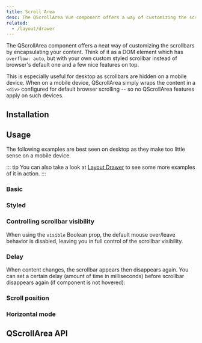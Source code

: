 ```yaml
---
title: Scroll Area
desc: The QScrollArea Vue component offers a way of customizing the scrollbars for all desktop browsers.
related:
  - /layout/drawer
---
```


The QScrollArea component offers a neat way of customizing the scrollbars by encapsulating your content. Think of it as a DOM element which has `overflow: auto`, but with your own custom styled scrollbar instead of browser's default one and a few nice features on top.

This is especially useful for desktop as scrollbars are hidden on a mobile device. When on a mobile device, QScrollArea simply wraps the content in a `<div>` configured for default browser scrolling -- so no QScrollArea features apply on such devices.

## Installation

<doc-installation components="QScrollArea" />

## Usage

The following examples are best seen on desktop as they make too little sense on a mobile device.

::: tip
You can also take a look at [Layout Drawer](/layout/drawer) to see some more examples of it in action.
:::

### Basic

<doc-example title="Basic" file="QScrollArea/Basic" />

### Styled

<doc-example title="Styled" file="QScrollArea/Styled" />

<doc-example title="Styled thumb and bar" file="QScrollArea/StyledBar" />

### Controlling scrollbar visibility

<q-badge label="v1.3.0+" />

When using the `visible` Boolean prop, the default mouse over/leave behavior is disabled, leaving you in full control of the scrollbar visibility.

<doc-example title="Controlling scrollbar visibility" file="QScrollArea/ScrollbarVisibility" />

### Delay

When content changes, the scrollbar appears then disappears again. You can set a certain delay (amount of time in milliseconds) before scrollbar disappears again (if component is not hovered):

<doc-example title="Delay" file="QScrollArea/Delay" />

### Scroll position

<doc-example title="Scroll Position" file="QScrollArea/ScrollPosition" />

### Horizontal mode

<doc-example title="Horizontal mode" file="QScrollArea/Horizontal" />

## QScrollArea API

<doc-api file="QScrollArea" />
